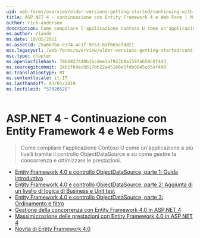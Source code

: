 ```yaml
---
uid: web-forms/overview/older-versions-getting-started/continuing-with-ef/index
title: ASP.NET 4 - continuazione con Entity Framework 4 e Web Form | Microsoft Docs
author: rick-anderson
description: Come compilare l'applicazione Contoso U come un'applicazione a più livelli tramite il controllo ObjectDataSource e su come gestire la concorrenza e ottimizzare le prestazioni.
ms.author: riande
ms.date: 10/05/2011
ms.assetid: 25a6b7ba-e374-4c3f-9e53-83f665cfdd21
msc.legacyurl: /web-forms/overview/older-versions-getting-started/continuing-with-ef
msc.type: chapter
ms.openlocfilehash: 7866827440b16cdee1af923b9a1597a659c0f443
ms.sourcegitcommit: 24b1f6decbb17bb22a45166e5fdb0845c65af498
ms.translationtype: MT
ms.contentlocale: it-IT
ms.lasthandoff: 03/01/2019
ms.locfileid: "57020528"
---
```

<a name="aspnet-4---continuing-with-entity-framework-4-and-web-forms"></a>ASP.NET 4 - Continuazione con Entity Framework 4 e Web Forms
====================
> Come compilare l'applicazione Contoso U come un'applicazione a più livelli tramite il controllo ObjectDataSource e su come gestire la concorrenza e ottimizzare le prestazioni.


- [Entity Framework 4.0 e controllo ObjectDataSource, parte 1: Guida introduttiva](using-the-entity-framework-and-the-objectdatasource-control-part-1-getting-started.md)
- [Entity Framework 4.0 e controllo ObjectDataSource, parte 2: Aggiunta di un livello di logica di Business e Unit test](using-the-entity-framework-and-the-objectdatasource-control-part-2-adding-a-business-logic-layer-and-unit-tests.md)
- [Entity Framework 4.0 e controllo ObjectDataSource, parte 3: Ordinamento e filtro](using-the-entity-framework-and-the-objectdatasource-control-part-3-sorting-and-filtering.md)
- [Gestione della concorrenza con Entity Framework 4.0 in ASP.NET 4](handling-concurrency-with-the-entity-framework-in-an-asp-net-web-application.md)
- [Massimizzazione delle prestazioni con Entity Framework 4.0 in ASP.NET 4](maximizing-performance-with-the-entity-framework-in-an-asp-net-web-application.md)
- [Novità di Entity Framework 4.0](what-s-new-in-the-entity-framework-4.md)
